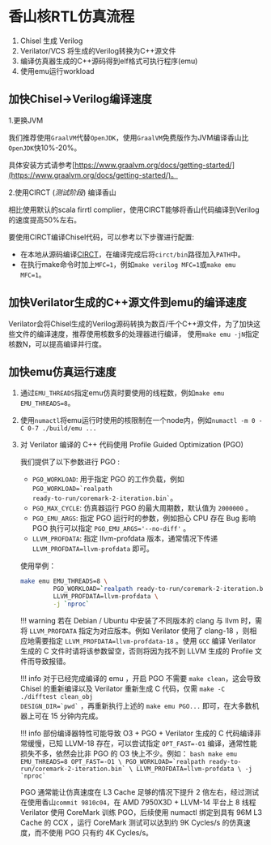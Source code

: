 # 香山核RTL仿真流程

1. Chisel 生成 Verilog
2. Verilator/VCS 将生成的Verilog转换为C++源文件
3. 编译仿真器生成的C++源码得到elf格式可执行程序(emu)
4. 使用emu运行workload

## 加快Chisel->Verilog编译速度

1.更换JVM

我们推荐使用`GraalVM`代替`OpenJDK`，使用`GraalVM`免费版作为JVM编译香山比`OpenJDK`快10%-20%。

具体安装方式请参考[https://www.graalvm.org/docs/getting-started/](https://www.graalvm.org/docs/getting-started/)。

2.使用CIRCT (*测试阶段*) 编译香山

相比使用默认的scala firrtl complier，使用CIRCT能够将香山代码编译到Verilog的速度提高50%左右。

要使用CIRCT编译Chisel代码，可以参考以下步骤进行配置:

* 在本地从源码编译[CIRCT](https://github.com/llvm/circt)，在编译完成后将`circt/bin`路径加入`PATH`中。
* 在执行make命令时加上`MFC=1`，例如`make verilog MFC=1`或`make emu MFC=1`。

## 加快Verilator生成的C++源文件到emu的编译速度

Verilator会将Chisel生成的Verilog源码转换为数百/千个C++源文件，为了加快这些文件的编译速度，推荐使用核数多的处理器进行编译，
使用`make emu -jN`指定核数N，可以提高编译并行度。

## 加快emu仿真运行速度

1. 通过`EMU_THREADS`指定emu仿真时要使用的线程数，例如`make emu EMU_THREADS=8`。

2. 使用`numactl`将emu运行时使用的核限制在一个node内，例如`numactl -m 0 -C 0-7 ./build/emu ...`

3. 对 Verilator 编译的 C++ 代码使用 Profile Guided Optimization (PGO)

    我们提供了以下参数进行 PGO :

    - `PGO_WORKLOAD`: 用于指定 PGO 的工作负载，例如 <code>PGO_WORKLOAD=\`realpath ready-to-run/coremark-2-iteration.bin\`</code>。
    - `PGO_MAX_CYCLE`: 仿真器运行 PGO 的最大周期数，默认值为 `2000000` 。
    - `PGO_EMU_ARGS`: 指定 PGO 运行时的参数，例如担心 CPU 存在 Bug 影响 PGO 执行可以指定 `PGO_EMU_ARGS='--no-diff'` 。
    - `LLVM_PROFDATA`: 指定 llvm-profdata 版本，通常情况下传递 `LLVM_PROFDATA=llvm-profdata` 即可。 

    使用举例：

    ```bash
    make emu EMU_THREADS=8 \
             PGO_WORKLOAD=`realpath ready-to-run/coremark-2-iteration.bin` \
             LLVM_PROFDATA=llvm-profdata \
             -j `nproc`
    ``` 

    !!! warning
        若在 Debian / Ubuntu 中安装了不同版本的 clang 与 llvm 时，需将 `LLVM_PROFDATA` 指定为对应版本。例如 Verilator 使用了 clang-18 ，则相应地需要指定 `LLVM_PROFDATA=llvm-profdata-18` 。使用 `GCC` 编译 Verilator 生成的 C 文件时请将该参数留空，否则将因为找不到 LLVM 生成的 Profile 文件而导致报错。

    !!! info
        对于已经完成编译的 emu ，开启 PGO 不需要 `make clean`，这会导致 Chisel 的重新编译以及 Verilator 重新生成 C 代码，仅需 <code>make -C ./difftest clean_obj DESIGN_DIR=\`pwd\`</code> ，再重新执行上述的 `make emu PGO...` 即可，在大多数机器上可在 15 分钟内完成。
    
    !!! info
        部份编译器特性可能导致 O3 + PGO + Verilator 生成的 C 代码编译非常缓慢，已知 LLVM-18 存在，可以尝试指定 `OPT_FAST=-O1` 编译，通常性能损失不多，依然会比非 PGO 的 O3 快上不少。例如：
        ```bash
        make emu EMU_THREADS=8 OPT_FAST=-O1 \
                 PGO_WORKLOAD=`realpath ready-to-run/coremark-2-iteration.bin` \
                 LLVM_PROFDATA=llvm-profdata \
                 -j `nproc`
        ``` 

    PGO 通常能让仿真速度在 L3 Cache 足够的情况下提升 2 倍左右，经过测试在使用香山`commit 9810c04`，在 AMD 7950X3D + LLVM-14 平台上 8 线程 Verilator 使用 CoreMark 训练 PGO，后续使用 numactl 绑定到具有 96M L3 Cache 的 CCX ，运行 CoreMark 测试可以达到约 9K Cycles/s 的仿真速度，而不使用 PGO 只有约 4K Cycles/s。